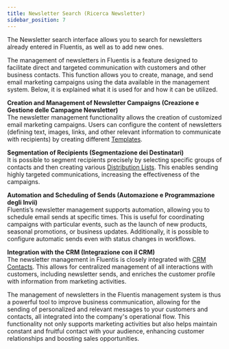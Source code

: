 ```yaml
---
title: Newsletter Search (Ricerca Newsletter)
sidebar_position: 7
---
```


The Newsletter search interface allows you to search for newsletters already entered in Fluentis, as well as to add new ones.

The management of newsletters in Fluentis is a feature designed to facilitate direct and targeted communication with customers and other business contacts. This function allows you to create, manage, and send email marketing campaigns using the data available in the management system. Below, it is explained what it is used for and how it can be utilized.

**Creation and Management of Newsletter Campaigns (Creazione e Gestione delle Campagne Newsletter)**  
The newsletter management functionality allows the creation of customized email marketing campaigns. Users can configure the content of newsletters (defining text, images, links, and other relevant information to communicate with recipients) by creating different [Templates](/docs/crm/budget-marketing-automation/template/template-search).

**Segmentation of Recipients (Segmentazione dei Destinatari)**  
It is possible to segment recipients precisely by selecting specific groups of contacts and then creating various [Distribution Lists](/docs/crm/budget-marketing-automation/distribution-list/distribution-list-search). This enables sending highly targeted communications, increasing the effectiveness of the campaigns.

**Automation and Scheduling of Sends (Automazione e Programmazione degli Invii)**  
Fluentis’s newsletter management supports automation, allowing you to schedule email sends at specific times. This is useful for coordinating campaigns with particular events, such as the launch of new products, seasonal promotions, or business updates. Additionally, it is possible to configure automatic sends even with status changes in workflows.

**Integration with the CRM (Integrazione con il CRM)**  
The newsletter management in Fluentis is closely integrated with [CRM Contacts](/docs/crm/home-crm/contacts/search-contacts). This allows for centralized management of all interactions with customers, including newsletter sends, and enriches the customer profile with information from marketing activities.

The management of newsletters in the Fluentis management system is thus a powerful tool to improve business communication, allowing for the sending of personalized and relevant messages to your customers and contacts, all integrated into the company's operational flow. This functionality not only supports marketing activities but also helps maintain constant and fruitful contact with your audience, enhancing customer relationships and boosting sales opportunities.